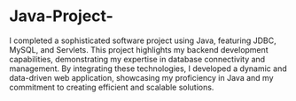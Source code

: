 # Java-Project-

I completed a sophisticated software project using Java, featuring JDBC, MySQL, and Servlets. This project highlights my backend development capabilities, demonstrating my expertise in database connectivity and management. By integrating these technologies, I developed a dynamic and data-driven web application, showcasing my proficiency in Java and my commitment to creating efficient and scalable solutions.

